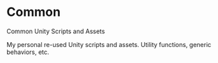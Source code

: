 # Common
Common Unity Scripts and Assets


My personal re-used Unity scripts and assets. Utility functions, generic behaviors, etc.
